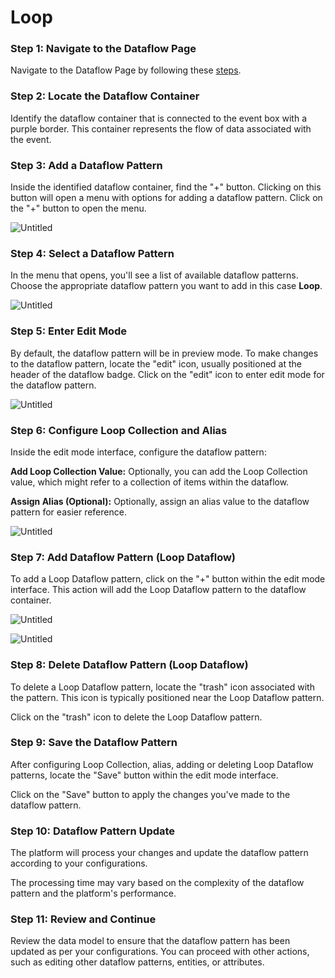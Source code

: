 # Loop

### Step 1: Navigate to the Dataflow Page

Navigate to the Dataflow Page by following these [steps](../../Naviage%20to%20Dataflow%20Page%2039d9ed3529a94178bf063c9f7ef0bc96.md).

### **Step 2: Locate the Dataflow Container**

Identify the dataflow container that is connected to the event box with a purple border. This container represents the flow of data associated with the event.

### **Step 3: Add a Dataflow Pattern**

Inside the identified dataflow container, find the "+" button. Clicking on this button will open a menu with options for adding a dataflow pattern. Click on the "+" button to open the menu.

![Untitled](Loop%206c4bcf48fb1d44e693a191e5aabc2b67/Untitled.png)

### **Step 4: Select a Dataflow Pattern**

In the menu that opens, you'll see a list of available dataflow patterns. Choose the appropriate dataflow pattern you want to add in this case **Loop**.

![Untitled](Loop%206c4bcf48fb1d44e693a191e5aabc2b67/Untitled%201.png)

### **Step 5: Enter Edit Mode**

By default, the dataflow pattern will be in preview mode. To make changes to the dataflow pattern, locate the "edit" icon, usually positioned at the header of the dataflow badge. Click on the "edit" icon to enter edit mode for the dataflow pattern.

![Untitled](Loop%206c4bcf48fb1d44e693a191e5aabc2b67/Untitled%202.png)

### **Step 6: Configure Loop Collection and Alias**

Inside the edit mode interface, configure the dataflow pattern:

**Add Loop Collection Value:** Optionally, you can add the Loop Collection value, which might refer to a collection of items within the dataflow.

**Assign Alias (Optional):** Optionally, assign an alias value to the dataflow pattern for easier reference.

![Untitled](Loop%206c4bcf48fb1d44e693a191e5aabc2b67/Untitled%203.png)

### **Step 7: Add Dataflow Pattern (Loop Dataflow)**

To add a Loop Dataflow pattern, click on the "+" button within the edit mode interface. This action will add the Loop Dataflow pattern to the dataflow container.

![Untitled](Loop%206c4bcf48fb1d44e693a191e5aabc2b67/Untitled%204.png)

![Untitled](Loop%206c4bcf48fb1d44e693a191e5aabc2b67/Untitled%205.png)

### **Step 8: Delete Dataflow Pattern (Loop Dataflow)**

To delete a Loop Dataflow pattern, locate the "trash" icon associated with the pattern. This icon is typically positioned near the Loop Dataflow pattern.

Click on the "trash" icon to delete the Loop Dataflow pattern.

### **Step 9: Save the Dataflow Pattern**

After configuring Loop Collection, alias, adding or deleting Loop Dataflow patterns, locate the "Save" button within the edit mode interface.

Click on the "Save" button to apply the changes you've made to the dataflow pattern.

### **Step 10: Dataflow Pattern Update**

The platform will process your changes and update the dataflow pattern according to your configurations.

The processing time may vary based on the complexity of the dataflow pattern and the platform's performance.

### **Step 11: Review and Continue**

Review the data model to ensure that the dataflow pattern has been updated as per your configurations. You can proceed with other actions, such as editing other dataflow patterns, entities, or attributes.